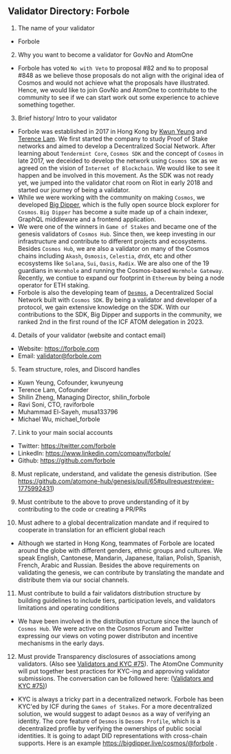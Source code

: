 ## Validator Directory: Forbole

1) The name of your validator

- Forbole

2) Why you want to become a validator for GovNo and AtomOne

- Forbole has voted `No with Veto` to proposal #82 and `No` to proposal #848 as we believe those proposals do not align with the original idea of Cosmos and would not achieve what the proposals have illustrated. Hence, we would like to join GovNo and AtomOne to contritubte to the community to see if we can start work out some experience to achieve something together.

3) Brief history/ Intro to your validator

- Forbole was established in 2017 in Hong Kong by [Kwun Yeung](https://twitter.com/kwunyeung) and [Terence Lam](https://twitter.com/terencesflam). We first started the company to study Proof of Stake networks and aimed to develop a Decentralized Social Network. After learning about `Tendermint Core`, `Cosmos SDK` and the concept of `Cosmos` in late 2017, we deceided to develop the network using `Cosmos SDK` as we agreed on the vision of `Internet of Blockchain`. We would like to see it happen and be involved in this movement. As the SDK was not ready yet, we jumped into the validator chat room on Riot in early 2018 and started our journey of being a validator.
- While we were working with the community on making `Cosmos`, we developed [Big Dipper](https://bigdipper.live), which is the fully open source block explorer for `Cosmos`. `Big Dipper` has become a suite made up of a chain indexer, GraphQL middleware and a frontend application.
- We were one of the winners in `Game of Stakes` and became one of the genesis validators of `Cosmos Hub`. Since then, we keep investing in our infrastructure and contribute to different projects and ecosystems. Besides `Cosmos Hub`, we are also a validator on many of the Cosmos chains including `Akash`, `Osmosis`, `Celestia`, `dYdX`, etc and other ecosystems like `Solana`, `Sui`, `Oasis`, `Radix`. We are also one of the 19 guardians in `Wormhole` and running the Cosmos-based `Wormhole Gateway`. Recently, we contiue to expand our footprint in `Ethereum` by being a node operator for ETH staking.
- Forbole is also the developing team of [`Desmos`](https://github.com/desmos-labs/desmos), a Decentralized Social Network built with `Cosmos SDK`. By being a validator and developer of a protocol, we gain extensive knowledge on the SDK. With our contributions to the SDK, Big Dipper and supports in the community, we ranked 2nd in the first round of the ICF ATOM delegation in 2023.

4) Details of your validator (website and contact email)

- Website: https://forbole.com
- Email: validator@forbole.com

5) Team structure, roles, and Discord handles

- Kuwn Yeung, Cofounder, kwunyeung
- Terence Lam, Cofounder
- Shilin Zheng, Managing Director, shilin_forbole
- Ravi Soni, CTO, raviforbole
- Muhammad El-Sayeh, musa133796
- Michael Wu, michael_forbole

7) Link to your main social accounts

- Twitter: https://twitter.com/forbole
- LinkedIn: https://www.linkedin.com/company/forbole/
- Github: https://github.com/forbole

8) Must replicate, understand, and validate the genesis distribution. (See https://github.com/atomone-hub/genesis/pull/65#pullrequestreview-1775992431)

9) Must contribute to the above to prove understanding of it by contributing to the code or creating a PR/PRs

10) Must adhere to a global decentralization mandate and if required to cooperate in translation for an efficient global reach

- Although we started in Hong Kong, teammates of Forbole are located around the globe with different genders, ethnic groups and cultures. We speak English, Cantonese, Mandarin, Japanese, Italian, Polish, Spanish, French, Arabic and Russian. Besides the above requirements on validating the genesis, we can contribute by translating the mandate and distribute them via our social channels.

11) Must contribute to build a fair validators distribution structure by building guidelines to include tiers, participation levels, and validators limitations and operating conditions

- We have been involved in the distribution structure since the launch of `Cosmos Hub`. We were active on the Cosmos Forum and Twitter expressing our views on voting power distributon and incentive mechanisms in the early days.

12) Must provide Transparency disclosures of associations among validators. (Also see [Validators and KYC #75](https://github.com/atomone-hub/genesis/issues/75#issue-2034573094)). The AtomOne Community will put together best practices for KYC-ing and approving validator submissions. The conversation can be followed here: ([Validators and KYC #75)](https://github.com/atomone-hub/genesis/issues/75#issue-2034573094))

- KYC is always a tricky part in a decentralized network. Forbole has been KYC'ed by ICF during the `Games of Stakes`. For a more decentralized solution, we would suggest to adapt `Desmos` as a way of verifying an identity. The core feature of `Desmos` is `Desoms Profile`, which is a decentralized profile by verifying the ownerships of public social identities. It is going to adapt DID representations with cross-chain supports. Here is an example https://bigdipper.live/cosmos/@forbole . 